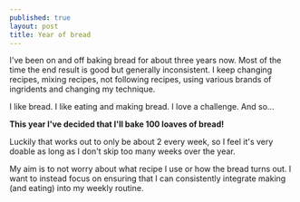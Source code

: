 ```yaml
---
published: true
layout: post
title: Year of bread
---
```

I've been on and off baking bread for about three years now. Most of the time the end result is good but generally inconsistent. I keep changing recipes, mixing recipes, not following recipes, using various brands of ingridents and changing my technique.

I like bread. I like eating and making bread. I love a challenge. And so...

**This year I've decided that I'll bake 100 loaves of bread!**

Luckily that works out to only be about 2 every week, so I feel it's very doable as long as I don't skip too many weeks over the year.

My aim is to not worry about what recipe I use or how the bread turns out. I want to instead focus on ensuring that I can consistently integrate making (and eating) into my weekly routine.
